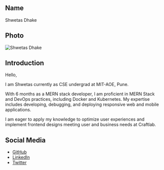 ## Name
Shwetas Dhake

## Photo
![Shwetas Dhake](https://drive.google.com/file/d/1SYNLuzMEDHLseWE8S5fRv_Q-7gxKhlEU/view?usp=sharing)

## Introduction
Hello,

I am Shwetas currently as CSE undergrad at MIT-AOE, Pune.

With 6 months as a MERN stack developer, I am proficient in MERN Stack and DevOps practices, including Docker and Kubernetes. My expertise includes developing, debugging, and deploying responsive web and mobile applications.

I am eager to apply my knowledge to optimize user experiences and implement frontend designs meeting user and business needs at Craftlab.

## Social Media
- [GitHub](https://github.com/shwetd19)
- [LinkedIn](https://www.linkedin.com/in/shwetas-dhake/)
- [Twitter](https://twitter.com/shwetasd19/)